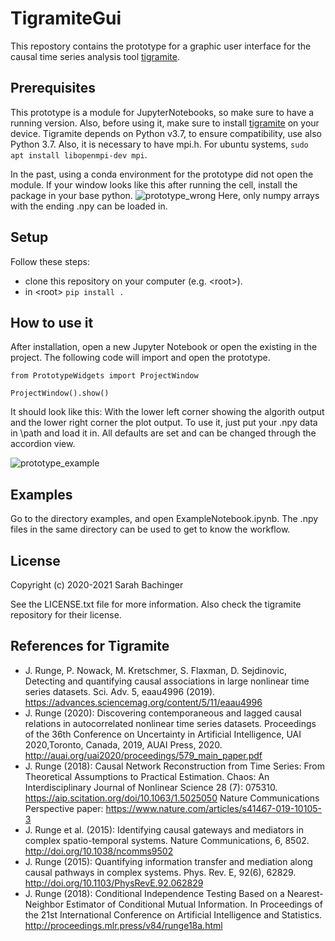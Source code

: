 # TigramiteGui

This repostory contains the prototype for a graphic user interface for the causal time series analysis tool [tigramite](https://github.com/jakobrunge/tigramite).

## Prerequisites
This prototype is a module for JupyterNotebooks, so make sure to have a running version. Also, before using it, make sure to install [tigramite](https://github.com/jakobrunge/tigramite) on your device.
Tigramite depends on Python v3.7, to ensure compatibility, use also Python 3.7. 
Also, it is necessary to have mpi.h. 
For ubuntu systems, `sudo apt install libopenmpi-dev mpi`.

In the past, using a conda environment for the prototype did not open the module. If your window looks like this after running the cell, install the package in your base python.
![prototype_wrong](https://user-images.githubusercontent.com/46448412/107674207-05512e80-6c97-11eb-8eb3-ca6748ef9e3d.png)
Here, only numpy arrays with the ending .npy can be loaded in. 

## Setup

Follow these steps:
- clone this repository on your computer (e.g. \<root>).
- in \<root> `pip install .`

## How to use it
After installation, open a new Jupyter Notebook or open the existing in the project. The following code will import and open the prototype.

`from PrototypeWidgets import ProjectWindow`

`ProjectWindow().show()`

It should look like this: 
With the lower left corner showing the algorith output and the lower right corner the plot output. 
To use it, just put your .npy data in \path and load it in. 
All defaults are set and can be changed through the accordion view.

![prototype_example](https://user-images.githubusercontent.com/46448412/107672680-798ad280-6c95-11eb-9491-ca2d2d60a8dd.png)

## Examples 
Go to the directory examples, and open ExampleNotebook.ipynb. The .npy files in the same directory
can be used to get to know the workflow.


## License
Copyright (c) 2020-2021 Sarah Bachinger

See the LICENSE.txt file for more information. Also check the tigramite repository for their license.

## References for Tigramite

- J. Runge, P. Nowack, M. Kretschmer, S. Flaxman, D. Sejdinovic, Detecting and quantifying causal associations in large nonlinear time series datasets. Sci. Adv. 5, eaau4996 (2019). https://advances.sciencemag.org/content/5/11/eaau4996
- J. Runge (2020): Discovering contemporaneous and lagged causal relations in autocorrelated nonlinear time series datasets. Proceedings of the 36th Conference on Uncertainty in Artificial Intelligence, UAI 2020,Toronto, Canada, 2019, AUAI Press, 2020. http://auai.org/uai2020/proceedings/579_main_paper.pdf
- J. Runge (2018): Causal Network Reconstruction from Time Series: From Theoretical Assumptions to Practical Estimation. Chaos: An Interdisciplinary Journal of Nonlinear Science 28 (7): 075310. https://aip.scitation.org/doi/10.1063/1.5025050
    Nature Communications Perspective paper: https://www.nature.com/articles/s41467-019-10105-3
- J. Runge et al. (2015): Identifying causal gateways and mediators in complex spatio-temporal systems. Nature Communications, 6, 8502. http://doi.org/10.1038/ncomms9502
- J. Runge (2015): Quantifying information transfer and mediation along causal pathways in complex systems. Phys. Rev. E, 92(6), 62829. http://doi.org/10.1103/PhysRevE.92.062829
- J. Runge (2018): Conditional Independence Testing Based on a Nearest-Neighbor Estimator of Conditional Mutual Information. In Proceedings of the 21st International Conference on Artificial Intelligence and Statistics. http://proceedings.mlr.press/v84/runge18a.html
